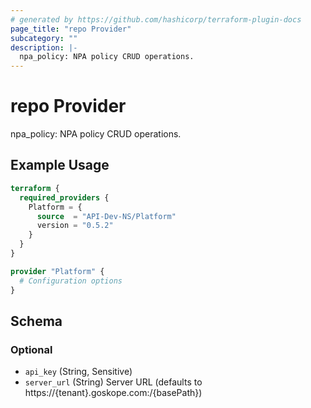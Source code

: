 ```yaml
---
# generated by https://github.com/hashicorp/terraform-plugin-docs
page_title: "repo Provider"
subcategory: ""
description: |-
  npa_policy: NPA policy CRUD operations.
---
```


# repo Provider

npa_policy: NPA policy CRUD operations.

## Example Usage

```terraform
terraform {
  required_providers {
    Platform = {
      source  = "API-Dev-NS/Platform"
      version = "0.5.2"
    }
  }
}

provider "Platform" {
  # Configuration options
}
```

<!-- schema generated by tfplugindocs -->
## Schema

### Optional

- `api_key` (String, Sensitive)
- `server_url` (String) Server URL (defaults to https://{tenant}.goskope.com:/{basePath})
